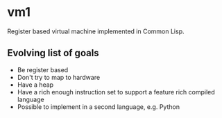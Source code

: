 # vm1

Register based virtual machine implemented in Common Lisp.

## Evolving list of goals

* Be register based
* Don't try to map to hardware
* Have a heap
* Have a rich enough instruction set to support a feature rich compiled language
* Possible to implement in a second language, e.g. Python
